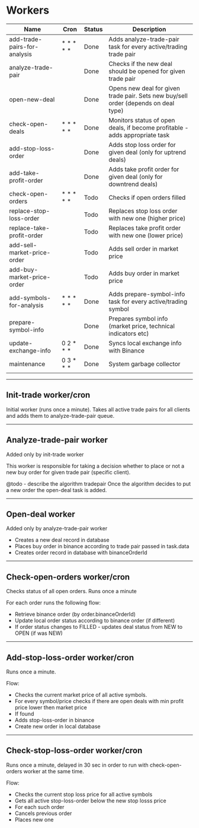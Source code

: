 # Workers

Name                         | Cron      | Status | Description
---------------------------- | --------- | ------ | -------------------------------------------------------------------------------------
add-trade-pairs-for-analysis | * * * * * | Done   | Adds analyze-trade-pair task for every active/trading trade pair
analyze-trade-pair           |           | Done   | Checks if the new deal should be opened for given trade pair
open-new-deal                |           | Done   | Opens new deal for given trade pair. Sets new buy/sell order (depends on deal type)
check-open-deals             | * * * * * | Done   | Monitors status of open deals, if become profitable - adds appropriate task
add-stop-loss-order          |           | Done   | Adds stop loss order for given deal (only for uptrend deals)
add-take-profit-order        |           | Done   | Adds take profit order for given deal (only for downtrend deals) 
check-open-orders            | * * * * * | Todo   | Checks if open orders filled 
replace-stop-loss-order      |           | Todo   | Replaces stop loss order with new one (higher price)
replace-take-profit-order    |           | Todo   | Replaces take profit order with new one (lower price)
add-sell-market-price-order  |           | Todo   | Adds sell order in market price
add-buy-market-price-order   |           | Todo   | Adds buy order in market price
add-symbols-for-analysis     | * * * * * | Done   | Adds prepare-symbol-info task for every active/trading symbol  
prepare-symbol-info          |           | Done   | Prepares symbol info (market price, technical indicators etc) 
update-exchange-info         | 0 2 * * * | Done   | Syncs local exchange info with Binance
maintenance                  | 0 3 * * * | Done   | System garbage collector


---

## Init-trade worker/cron

Initial worker (runs once a minute). Takes all active trade pairs for all clients and adds them to analyze-trade-pair queue.

---

## Analyze-trade-pair worker

Added only by init-trade worker

This worker is responsible for taking a decision whether to place or not a new buy order for given trade pair (specific client). 


@todo - describe the algorithm
tradepair
Once the algorithm decides to put a new order the open-deal task is added. 

---

## Open-deal worker

Added only by analyze-trade-pair worker

- Creates a new deal record in database
- Places buy order in binance according to trade pair passed in task.data
- Creates order record in database with binanceOrderId

---

## Check-open-orders worker/cron

Checks status of all open orders. Runs once a minute

For each order runs the following flow:

- Retrieve binance order (by order.binanceOrderId)
- Update local order status according to binance order (if different)
- If order status changes to FILLED - updates deal status from NEW to OPEN (if was NEW)

---

## Add-stop-loss-order worker/cron

Runs once a minute.

Flow:

- Checks the current market price of all active symbols.
- For every symbol/price checks if there are open deals with min profit price lower then market price
- If found 
- Adds stop-loss-order in binance
- Create new order in local database

---

## Check-stop-loss-order worker/cron

Runs once a minute, delayed in 30 sec in order to run with check-open-orders worker at the same time.

Flow:

- Checks the current stop loss price for all active symbols
- Gets all active stop-loss-order below the new stop losss price
- For each such order
- Cancels previous order
- Places new one



 